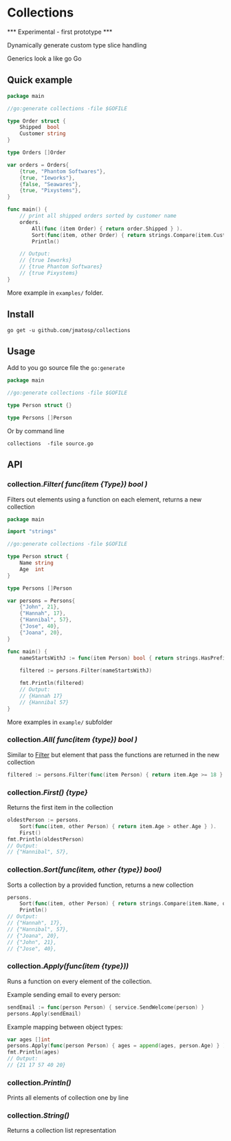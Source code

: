 # Collections

*** Experimental - first prototype ***

Dynamically generate custom type slice handling

Generics look a like go Go

## Quick example

```go
package main

//go:generate collections -file $GOFILE

type Order struct {
    Shipped  bool
    Customer string
}

type Orders []Order 

var orders = Orders{
	{true, "Phantom Softwares"},
	{true, "Ieworks"},
	{false, "Seawares"},
	{true, "Pixystems"},
}

func main() {
	// print all shipped orders sorted by customer name
	orders.
		All(func (item Order) { return order.Shipped } ).
		Sort(func(item, other Order) { return strings.Compare(item.Customer, other.Customer) } ). 
		Println()

    // Output:
    // {true Ieworks} 
    // {true Phantom Softwares} 
    // {true Pixystems} 
}

``` 

More example in `examples/` folder.

## Install

```
go get -u github.com/jmatosp/collections
``` 

## Usage

Add to you go source file the `go:generate`

```go
package main 

//go:generate collections -file $GOFILE

type Person struct {}

type Persons []Person

```

Or by command line

```
collections  -file source.go
```

## API

### collection._Filter( func(item {Type}) bool )_

Filters out elements using a function on each element, returns a new collection

```go
package main

import "strings"

//go:generate collections -file $GOFILE

type Person struct {
	Name string
	Age  int
}

type Persons []Person

var persons = Persons{
	{"John", 21},
	{"Hannah", 17},
	{"Hannibal", 57},
	{"Jose", 40},
	{"Joana", 20},
}

func main() {
	nameStartsWithJ := func(item Person) bool { return strings.HasPrefix(item.Name, "J") }
	
	filtered := persons.Filter(nameStartsWithJ)

	fmt.Println(filtered)
	// Output:
	// {Hannah 17}
	// {Hannibal 57}
}

```

More examples in `example/` subfolder

###  collection._All( func(item {type}) bool )_

Similar to [Filter]() but element that pass the functions are returned in the new collection

```go
filtered := persons.Filter(func(item Person) { return item.Age >= 18 } )
```

###  collection._First() {type}_

Returns the first item in the collection

```go
oldestPerson := persons.
	Sort(func(item, other Person) { return item.Age > other.Age } ).
	First()
fmt.Println(oldestPerson)
// Output:
// {"Hannibal", 57},
```

###  collection._Sort(func(item, other {type}) bool)_

Sorts a collection by a provided function, returns a new collection

```go
persons.
	Sort(func(item, other Person) { return strings.Compare(item.Name, other.Name) } ).
	Println()
// Output:
// {"Hannah", 17},
// {"Hannibal", 57},
// {"Joana", 20},
// {"John", 21},
// {"Jose", 40},
```

###  collection._Apply(func(item {type}))_

Runs a function on every element of the collection.

Example sending email to every person:
```go
sendEmail := func(person Person) { service.SendWelcome(person) }
persons.Apply(sendEmail)
```

Example mapping between object types:
```go
var ages []int
persons.Apply(func(person Person) { ages = append(ages, person.Age) } )
fmt.Println(ages)
// Output:
// {21 17 57 40 20}
```

###  collection._Println()_

Prints all elements of collection one by line

###  collection._String()_

Returns a collection list representation

